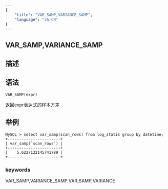 ```yaml
---
{
    "title": "VAR_SAMP,VARIANCE_SAMP",
    "language": "zh-CN"
}
---
```


## VAR_SAMP,VARIANCE_SAMP
## 描述
## 语法

`VAR_SAMP(expr)`


返回expr表达式的样本方差

## 举例
```
MySQL > select var_samp(scan_rows) from log_statis group by datetime;
+-----------------------+
| var_samp(`scan_rows`) |
+-----------------------+
|    5.6227132145741789 |
+-----------------------+
```

### keywords
VAR_SAMP,VARIANCE_SAMP,VAR,SAMP,VARIANCE
